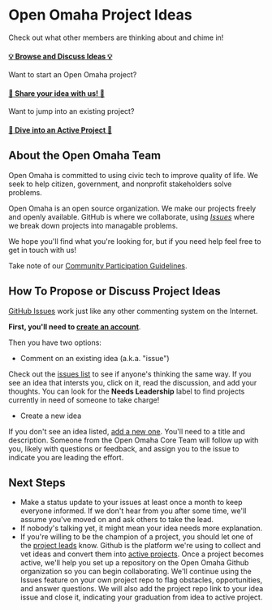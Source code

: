 # Open Omaha Project Ideas

Check out what other members are thinking about and chime in!

#### [:bulb: Browse and Discuss Ideas :bulb:](https://github.com/open-omaha/project-ideas/issues)

Want to start an Open Omaha project?

#### [:star2: Share your idea with us! :star2:](https://github.com/open-omaha/project-ideas/issues/new)

Want to jump into an existing project?

#### [:floppy_disk: Dive into an Active Project :floppy_disk:](https://github.com/open-omaha/)

## About the Open Omaha Team

Open Omaha is committed to using civic tech to improve quality of life. We seek to help citizen, government, and nonprofit stakeholders solve problems.

Open Omaha is an open source organization. We make our projects freely and openly available. GitHub is where we collaborate, using *[Issues](https://github.com/open-omaha/project-ideas/issues)* where we break down projects into managable problems.

We hope you'll find what you're looking for, but if you need help feel free to get in touch with us! 

Take note of our [Community Participation Guidelines](https://www.mozilla.org/en-US/about/governance/policies/participation/).

## How To Propose or Discuss Project Ideas

[GitHub Issues](https://guides.github.com/features/issues/) work just like any other commenting system on the Internet. 

**First, you'll need to [create an account](https://github.com/join)**.

Then you have two options: 

- Comment on an existing idea (a.k.a. "issue")

Check out the [issues list](https://github.com/open-omaha/project-ideas/issues) to see if anyone's thinking the same way. If you see an idea that intersts you, click on it, read the discussion, and add your thoughts. You can look for the **Needs Leadership** label to find projects currently in need of someone to take charge!

- Create a new idea

If you don't see an idea listed, [add a new one](https://github.com/open-omaha/project-ideas/issues/new). You'll need to a title and description. Someone from the Open Omaha Core Team will follow up with you, likely with questions or feedback, and assign you to the issue to indicate you are leading the effort. 

## Next Steps

- Make a status update to your issues at least once a month to keep everyone informed. If we don't hear from you after some time, we'll assume you've moved on and ask others to take the lead.
- If nobody's talking yet, it might mean your idea needs more explanation. 
- If you're willing to be the champion of a project, you should let one of the [project leads](mailto:) know. Github is the platform we're using to collect and vet ideas and convert them into [active projects](https://github.com/open-omaha/project-ideas/). Once a project becomes active, we'll help you set up a repository on the Open Omaha Github organization so you can begin collaborating. We'll continue using the Issues feature on your own project repo to flag obstacles, opportunities, and answer questions. We will also add the project repo link to your idea issue and close it, indicating your graduation from idea to active project.
